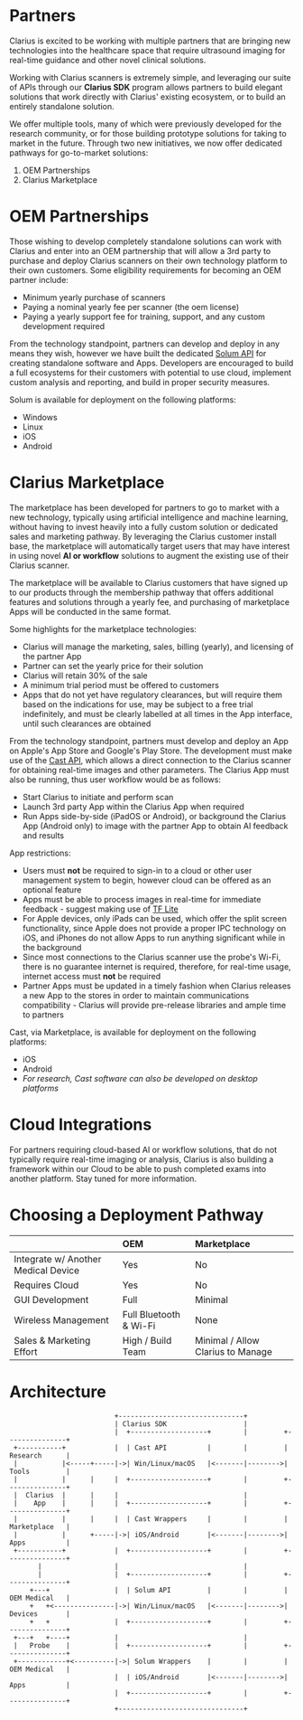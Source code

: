 Partners
========

Clarius is excited to be working with multiple partners that are bringing new technologies into the healthcare space that require ultrasound imaging for real-time guidance and other novel clinical solutions.

Working with Clarius scanners is extremely simple, and leveraging our suite of APIs through our **Clarius SDK** program allows partners to build elegant solutions that work directly with Clarius' existing ecosystem, or to build an entirely standalone solution.

We offer multiple tools, many of which were previously developed for the research community, or for those building prototype solutions for taking to market in the future. Through two new initiatives, we now offer dedicated pathways for go-to-market solutions:
1. OEM Partnerships
2. Clarius Marketplace

OEM Partnerships
================

Those wishing to develop completely standalone solutions can work with Clarius and enter into an OEM partnership that will allow a 3rd party to purchase and deploy Clarius scanners on their own technology platform to their own customers. Some eligibility requirements for becoming an OEM partner include:
* Minimum yearly purchase of scanners
* Paying a nominal yearly fee per scanner (the oem license)
* Paying a yearly support fee for training, support, and any custom development required

From the technology standpoint, partners can develop and deploy in any means they wish, however we have built the dedicated [Solum API](https://github.com/clariusdev/oem) for creating standalone software and Apps. Developers are encouraged to build a full ecosystems for their customers with potential to use cloud, implement custom analysis and reporting, and build in proper security measures.

Solum is available for deployment on the following platforms:
 * Windows
 * Linux
 * iOS
 * Android

Clarius Marketplace
===================

The marketplace has been developed for partners to go to market with a new technology, typically using artificial intelligence and machine learning, without having to invest heavily into a fully custom solution or dedicated sales and marketing pathway. By leveraging the Clarius customer install base, the marketplace will automatically target users that may have interest in using novel **AI or workflow** solutions to augment the existing use of their Clarius scanner.

The marketplace will be available to Clarius customers that have signed up to our products through the membership pathway that offers additional features and solutions through a yearly fee, and purchasing of marketplace Apps will be conducted in the same format.

Some highlights for the marketplace technologies:
* Clarius will manage the marketing, sales, billing (yearly), and licensing of the partner App
* Partner can set the yearly price for their solution
* Clarius will retain 30% of the sale
* A minimum trial period must be offered to customers
* Apps that do not yet have regulatory clearances, but will require them based on the indications for use, may be subject to a free trial indefinitely, and must be clearly labelled at all times in the App interface, until such clearances are obtained

From the technology standpoint, partners must develop and deploy an App on Apple's App Store and Google's Play Store. The development must make use of the [Cast API](https://github.com/clariusdev/cast), which allows a direct connection to the Clarius scanner for obtaining real-time images and other parameters. The Clarius App must also be running, thus user workflow would be as follows:
* Start Clarius to initiate and perform scan
* Launch 3rd party App within the Clarius App when required
* Run Apps side-by-side (iPadOS or Android), or background the Clarius App (Android only) to image with the partner App to obtain AI feedback and results

App restrictions:
* Users must **not** be required to sign-in to a cloud or other user management system to begin, however cloud can be offered as an optional feature
* Apps must be able to process images in real-time for immediate feedback - suggest making use of [TF Lite](https://www.tensorflow.org/lite)
* For Apple devices, only iPads can be used, which offer the split screen functionality, since Apple does not provide a proper IPC technology on iOS, and iPhones do not allow Apps to run anything significant while in the background
* Since most connections to the Clarius scanner use the probe's Wi-Fi, there is no guarantee internet is required, therefore, for real-time usage, internet access must **not** be required
* Partner Apps must be updated in a timely fashion when Clarius releases a new App to the stores in order to maintain communications compatibility - Clarius will provide pre-release libraries and ample time to partners

Cast, via Marketplace, is available for deployment on the following platforms:
* iOS
* Android
* _For research, Cast software can also be developed on desktop platforms_

Cloud Integrations
==================

For partners requiring cloud-based AI or workflow solutions, that do not typically require real-time imaging or analysis, Clarius is also building a framework within our Cloud to be able to push completed exams into another platform. Stay tuned for more information.

Choosing a Deployment Pathway
=============================

|    |OEM |Marketplace|
|:---|:---|:----------|
|Integrate w/ Another Medical Device|Yes|No|
|Requires Cloud|Yes|No|
|GUI Development|Full|Minimal|
|Wireless Management|Full Bluetooth & Wi-Fi|None|
|Sales & Marketing Effort|High / Build Team|Minimal / Allow Clarius to Manage|

Architecture
============
                              +-------------------------------+
                              | Clarius SDK                   |
                              |  +-------------------+        |         +---------------+ 
     +-----------+            |  | Cast API          |        |         | Research      |
     |           |<-----+-----|->| Win/Linux/macOS   |<-------|-------->| Tools         |
     |           |      |     |  +-------------------+        |         +---------------+
     |  Clarius  |      |     |                               |
     |    App    |      |     |  +-------------------+        |         +---------------+
     |           |      |     |  | Cast Wrappers     |        |         | Marketplace   |
     |           |      +-----|->| iOS/Android       |<-------|-------->| Apps          |         
     +-----------+            |  +-------------------+        |         +---------------+
           |                  |                               |                         
           |                  |  +-------------------+        |         +---------------+
         +---+                |  | Solum API         |        |         | OEM Medical   |
         +   +<---------------|->| Win/Linux/macOS   |<-------|-------->| Devices       |
         +   +                |  +-------------------+        |         +---------------+
     +---+   +----+           |                               |
     |   Probe    |           |  +-------------------+        |         +---------------+
     +------------+<----------|->| Solum Wrappers    |        |         | OEM Medical   |
                              |  | iOS/Android       |<-------|-------->| Apps          |
                              |  +-------------------+        |         +---------------+
                              +-------------------------------+
     
